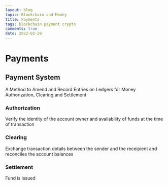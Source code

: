 ```yaml
---
layout: blog
topic: Blockchain-and-Money
title: Payments
tags: blockchain payment crypto
comments: true
date: 2022-02-28
---
```


# Payments

## Payment System

A Method to Amend and Record Entries on Ledgers for Money Authorization, Clearing and Settlement

### Authorization
Verify the identity of the account owner and availability of funds at the time of transaction

### Clearing
Exchange transaction details between the sender and the receipient and reconciles the account balances

### Settlement
Fund is issued

